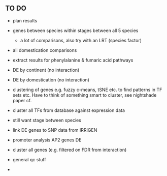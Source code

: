 
## TO DO

- plan results
- genes between species within stages between all 5 species
     - a lot of comparisons, also try with an LRT (species factor)
- all domestication comparisons
- extract results for phenylalanine & fumaric acid pathways
- DE by continent (no interaction)
- DE by domestication (no interaction)
- clustering of genes e.g. fuzzy c-means, tSNE etc. to find patterns in TF sets etc. Have to think of something smart to cluster, see nightshade paper cf.
- cluster all TFs from database against expression data
- still want stage between species

- link DE genes to SNP data from IRRIGEN

- promoter analysis AP2 genes DE
- cluster all genes (e.g. filtered on FDR from interaction)
- general qc stuff

- 
